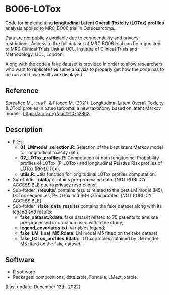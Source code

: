 # BO06-LOTox

Code for implementing **longitudinal Latent Overall Toxicity (LOTox) profiles** analysis applied to MRC BO06 trial in Osteosarcoma.

Data are not publicly available due to confidentiality and privacy restrictions.
Access to the full dataset of MRC BO06 trial can be requested to MRC Clinical Trials Unit at UCL, Institute of Clinical Trials and Methodology, UCL, London.

Along with the code a fake dataset is provided in order to allow researchers who want to replicate the same analysis to properly get how the code has to be run and how results are displayed.

## Reference

Spreafico M., Ieva F. & Fiocco M. (2021). Longitudinal Latent Overall Toxicity (LOTox) profiles in osteosarcoma: a new taxonomy based on latent Markov models. https://arxiv.org/abs/2107.12863

## Description

- Files:
  - **01_LMmodel_selection.R**: Selection of the best latent Markov model for longitudinal toxicity data.
  - **02_LOTox_profiles.R**: Computation of both longitudinal Probability profiles of LOTox (P-LOTox) and longitudinal Relative Risk profiles of LOTox (RR-LOTox).
  - **utils.R**: Utils function for longitudinal LOTox profiles computation.
- Sub-folder **./data/** contains pre-processed data. [NOT PUBLICY ACCESSIBLE due to privacy restrictions]
- Sub-folder **./results/** contains results related to the best LM model (M5), LOTox sequences, P-LOTox and RR-LOTox profiles. [NOT PUBLICY ACCESSIBLE]
- Sub-folder **./fake_data_results/** contains the fake dataset along with its legend and results:
	- **fake_dataset.Rdata**: fake dataset related to 75 patients to emulate pre-processed information used within the study;
	- **legend_covariates.txt**: variables legend;
  - **fake_LM_final_M5.Rdata**: LM model M5 fitted on the fake dataset;
  - **fake_LOTox_profiles.Rdata**: LOTox profiles obtained by LM model M5 fitted on the fake dataset.


## Software
- R software.
- Packages: compositions, data.table, Formula, LMest, xtable.

(Last update: December 13th, 2022)
